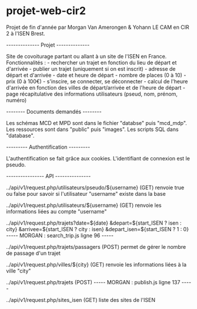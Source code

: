 # projet-web-cir2
Projet de fin d'année par Morgan Van Amerongen & Yohann LE CAM en CIR 2 à l'ISEN Brest.


-------------- Projet --------------

Site de covoiturage partant ou allant à un site de l'ISEN en France.
Fonctionnalités :
    - rechercher un trajet en fonction du lieu de départ et d'arrivée
    - publier un trajet (uniquement si on est inscrit)
        - adresse de départ et d'arrivée
        - date et heure de départ
        - nombre de places (0 à 10)
        - prix (0 à 100€)
    - s'inscire, se connecter, se déconnecter
    - calcul de l'heure d'arrivée en fonction des villes de départ/arrivée et de l'heure de départ
    - page récapitulative des informations utilisateurs (pseud, nom, prénom, numéro)


-------- Documents demandés --------

Les schémas MCD et MPD sont dans le fichier "databse" puis "mcd_mdp".
Les ressources sont dans "public" puis "images".
Les scripts SQL dans "database".


--------- Authentification ---------

L'authentification se fait grâce aux cookies.
L'identifiant de connexion est le pseudo.

---------------- API ---------------

../api/v1/request.php/utilisateurs/pseudo/${username}  (GET)
renvoie true ou false pour savoir si l'utilisateur "username" existe dans la base

../api/v1/request.php/utilisateurs/${username}  (GET)
renvoie les informations liées au compte "username"

../api/v1/request.php/trajets?date=${date}
&depart=${start_ISEN ? isen : city}
&arrivee=${start_ISEN ? city : isen}
&depart_isen=${start_ISEN ? 1 : 0}
----- MORGAN : search_trip.js ligne 96 -----

../api/v1/request.php/trajets/passagers  (POST)
permet de gérer le nombre de passage d'un trajet

../api/v1/request.php/villes/${city}  (GET)
renvoie les informations liées à la ville "city"

../api/v1/request.php/trajets  (POST)
----- MORGAN : publish.js ligne 137 -----

../api/v1/request.php/sites_isen  (GET)
liste des sites de l'ISEN

